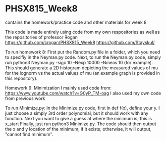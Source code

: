 # PHSX815_Week8
contains the homework/practice code and other materials for week 8 


This code is made entirely using code from my own respositories as well as the repositories of professor Rogan
https://github.com/crogan/PHSX815_Week8
https://github.com/Stayskul/

To run homework 8:
First put the Random.py file in a folder, which you need to specifiy in the Neyman.py code.
Next, to run the Neyman.py code, simply run python3 Neyman.py -sigx 10 -Nexp 10000 -Nmeas 10 (for example).
This should generate a 2D histogram depicting the measured values of mu for the lognorm vs the actual values of mu (an example graph is provided in this repository).


Homework 9: Minimization
I mainly used code from: https://www.youtube.com/watch?v=G0yP_TM-oag
I also used my own code from previous work

To run Minimize.py:
In the Minimize.py code, first in def f(x), define your y. I just choose a simply 3rd order polynomial, but it should work with any function.
Next you want to give a guess at where the minimum is; this is x_start
Finally, just run python3 Minimize.py. 
The code should then output the x and y location of the minimum, if it exists; otherwise, it will output, "cannot find minimum".
